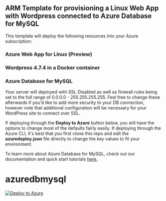 ## ARM Template for provisioning a Linux Web App with Wordpress connected to Azure Database for MySQL
This template will deploy the following resources into your Azure subscription:

### Azure Web App for Linux (Preview)
### Wordpress 4.7.4 in a Docker container
### Azure Database for MySQL

Your server will deployed with SSL Disabled as well as firewall rules being set to the full range of 0.0.0.0 - 255.255.255.255.  Feel free to change these afterwards if you'd like to add more security to your DB connection, however note that additional configuration will be necessary for your WordPress site to connect over SSL.

If deploying through the **Deploy to Azure** button below, you will have the options to change most of the defaults fairly easily. If deploying through the Azure CLI, it's best that you first clone this repo and edit the **azuredeploy.json** file directly to change the key values to fit your environment.

To learn more about Azure Database for MySQL, check out our documentation and quick start tutorials [here.](https://docs.microsoft.com/en-us/azure/mysql/overview)

# azuredbmysql
[![Deploy to Azure](http://azuredeploy.net/deploybutton.png)](https://azuredeploy.net/)
